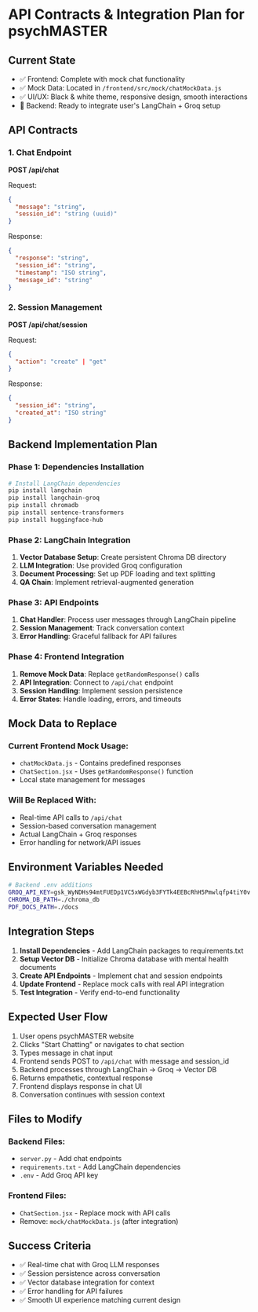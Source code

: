 # API Contracts & Integration Plan for psychMASTER

## Current State
- ✅ Frontend: Complete with mock chat functionality
- ✅ Mock Data: Located in `/frontend/src/mock/chatMockData.js` 
- ✅ UI/UX: Black & white theme, responsive design, smooth interactions
- 🔄 Backend: Ready to integrate user's LangChain + Groq setup

## API Contracts

### 1. Chat Endpoint
**POST /api/chat**

Request:
```json
{
  "message": "string",
  "session_id": "string (uuid)"
}
```

Response:
```json
{
  "response": "string",
  "session_id": "string",
  "timestamp": "ISO string",
  "message_id": "string"
}
```

### 2. Session Management
**POST /api/chat/session**

Request:
```json
{
  "action": "create" | "get"
}
```

Response:
```json
{
  "session_id": "string",
  "created_at": "ISO string"
}
```

## Backend Implementation Plan

### Phase 1: Dependencies Installation
```bash
# Install LangChain dependencies
pip install langchain
pip install langchain-groq
pip install chromadb
pip install sentence-transformers
pip install huggingface-hub
```

### Phase 2: LangChain Integration
1. **Vector Database Setup**: Create persistent Chroma DB directory
2. **LLM Integration**: Use provided Groq configuration
3. **Document Processing**: Set up PDF loading and text splitting
4. **QA Chain**: Implement retrieval-augmented generation

### Phase 3: API Endpoints
1. **Chat Handler**: Process user messages through LangChain pipeline
2. **Session Management**: Track conversation context
3. **Error Handling**: Graceful fallback for API failures

### Phase 4: Frontend Integration
1. **Remove Mock Data**: Replace `getRandomResponse()` calls
2. **API Integration**: Connect to `/api/chat` endpoint
3. **Session Handling**: Implement session persistence
4. **Error States**: Handle loading, errors, and timeouts

## Mock Data to Replace

### Current Frontend Mock Usage:
- `chatMockData.js` - Contains predefined responses
- `ChatSection.jsx` - Uses `getRandomResponse()` function
- Local state management for messages

### Will Be Replaced With:
- Real-time API calls to `/api/chat`
- Session-based conversation management
- Actual LangChain + Groq responses
- Error handling for network/API issues

## Environment Variables Needed
```bash
# Backend .env additions
GROQ_API_KEY=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
CHROMA_DB_PATH=./chroma_db
PDF_DOCS_PATH=./docs
```

## Integration Steps

1. **Install Dependencies** - Add LangChain packages to requirements.txt
2. **Setup Vector DB** - Initialize Chroma database with mental health documents
3. **Create API Endpoints** - Implement chat and session endpoints
4. **Update Frontend** - Replace mock calls with real API integration
5. **Test Integration** - Verify end-to-end functionality

## Expected User Flow
1. User opens psychMASTER website
2. Clicks "Start Chatting" or navigates to chat section
3. Types message in chat input
4. Frontend sends POST to `/api/chat` with message and session_id
5. Backend processes through LangChain → Groq → Vector DB
6. Returns empathetic, contextual response
7. Frontend displays response in chat UI
8. Conversation continues with session context

## Files to Modify

### Backend Files:
- `server.py` - Add chat endpoints
- `requirements.txt` - Add LangChain dependencies
- `.env` - Add Groq API key

### Frontend Files:  
- `ChatSection.jsx` - Replace mock with API calls
- Remove: `mock/chatMockData.js` (after integration)

## Success Criteria
- ✅ Real-time chat with Groq LLM responses
- ✅ Session persistence across conversation
- ✅ Vector database integration for context
- ✅ Error handling for API failures
- ✅ Smooth UI experience matching current design